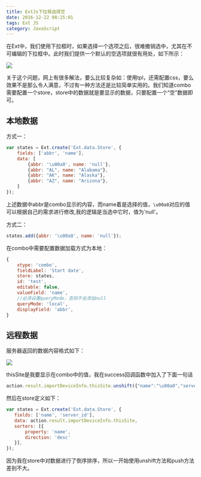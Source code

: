 ```yaml
---
title: ExtJs下拉框选择空
date: 2016-12-22 08:25:01
tags: Ext JS
category: JavaScript
---
```


在Ext中，我们使用下拉框时，如果选择一个选项之后，很难撤销选中，尤其在不可编辑的下拉框中。此时我们提供一个默认的空选项就很有用处，如下所示：

![](/images/50.png)
<!--more-->

关于这个问题，网上有很多解法，要么比较复杂如：使用tpl，还需配置css，要么效果不是那么令人满意，不过有一种方法还是比较简单实用的。我们知道combo需要配置一个store，store中的数据就是要显示的数据，只要配置一个“空”数据即可。

## 本地数据
方式一：
```javascript
var states = Ext.create('Ext.data.Store', {
    fields: ['abbr', 'name'],
    data: [
        {abbr: '\u00a0', name: 'null'},
        {abbr: "AL", name: "Alabama"},
        {abbr: "AK", name: "Alaska"},
        {abbr: "AZ", name: "Arizona"},
    ]
});
```
上述数据中abbr是combo显示的内容，而name着是选择的值，`\u00a0`对应的值可以根据自己的需求进行修改,我的逻辑是当选中它时，值为'null'。

方式二：
```javascript
states.add({abbr: '\u00a0', name: 'null'});
```
在combo中需要配置数据加载方式为本地：
```javascript
{
    xtype: 'combo',
    fieldLabel: 'Start date',
    store: states,
    id: 'test',
    editable: false,
    valueField: 'name',
    //必须设置queryMode，否则不会添加null
    queryMode: 'local',
    displayField: 'abbr',
}
```

## 远程数据
服务器返回的数据内容格式如下：

![](/images/51.png)

thisSite是我要显示在combo中的值，我在success回调函数中加入了下面一句话
```javascript
action.result.importDeviceInfo.thisSite.unshift({"name":"\u00a0","server_id":"null"});
```
然后在store定义如下：
```javascript
var states = Ext.create('Ext.data.Store', {
   fields: ['name', 'server_id'],
   data: action.result.importDeviceInfo.thisSite,
   sorters: [{
       property: 'name',
       direction: 'desc'
   }],
});
```
因为我在store中对数据进行了倒序排序，所以一开始使用unshift方法和push方法差别不大。
